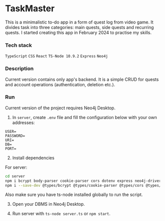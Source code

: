 # TaskMaster

This is a minimalistic to-do app in a form of quest log from video game. It divides task into three categories: main quests, side quests and recurring quests. I started creating this app in February 2024 to practise my skills.

### Tech stack

`TypeScript` `CSS` `React` `TS-Node 10.9.2` `Express` `Neo4j`

### Description

Current version contains only app's backend. It is a simple CRUD for quests and account operations (authentication, deletion etc.).

### Run

Current version of the project requires Neo4j Desktop.

1. In `server`, create `.env` file and fill the configuration below with your own addresses:

```env
USER=
PASSWORD=
URI=
DB=
PORT=
```

2. Install dependencies

For server:

```sh
cd server
npm i bcrypt body-parser cookie-parser cors dotenv express neo4j-driver
npm i --save-dev @types/bcrypt @types/cookie-parser @types/cors @types/express @types/node ts-node typescript
```

Also make sure you have ts-node installed globally to run the script.

3. Open your DBMS in Neo4j Desktop.

4. Run server with `ts-node server.ts` or `npm start`.
